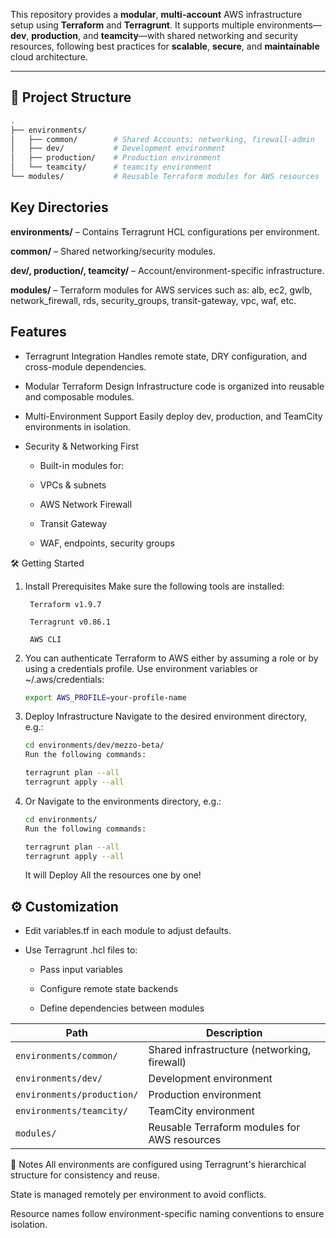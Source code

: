 This repository provides a **modular**, **multi-account** AWS infrastructure setup using **Terraform** and **Terragrunt**. It supports multiple environments—**dev**, **production**, and **teamcity**—with shared networking and security resources, following best practices for **scalable**, **secure**, and **maintainable** cloud architecture.

---

## 📁 Project Structure

```bash
.
├── environments/
│   ├── common/        # Shared Accounts: networking, firewall-admin
│   ├── dev/           # Development environment
│   ├── production/    # Production environment
│   └── teamcity/      # teamcity environment
└── modules/           # Reusable Terraform modules for AWS resources
```


## Key Directories
**environments/** – Contains Terragrunt HCL configurations per environment.

**common/** – Shared networking/security modules.

**dev/, production/, teamcity/** – Account/environment-specific infrastructure.

**modules/** – Terraform modules for AWS services such as: alb, ec2, gwlb, network_firewall, rds, security_groups, transit-gateway, vpc, waf, etc.

## Features
- Terragrunt Integration Handles remote state, DRY configuration, and cross-module dependencies.

- Modular Terraform Design Infrastructure code is organized into reusable and composable modules.

- Multi-Environment Support
Easily deploy dev, production, and TeamCity environments in isolation.

- Security & Networking First

    - Built-in modules for:
    
    - VPCs & subnets

    - AWS Network Firewall

    - Transit Gateway

    - WAF, endpoints, security groups

🛠 Getting Started
1. Install Prerequisites
Make sure the following tools are installed:

        Terraform v1.9.7
        
        Terragrunt v0.86.1
        
        AWS CLI

2. You can authenticate Terraform to AWS either by assuming a role or by using a credentials profile.
Use environment variables or ~/.aws/credentials:

    ``` bash
    export AWS_PROFILE=your-profile-name
    ```

3. Deploy Infrastructure
Navigate to the desired environment directory, e.g.:

    ```bash
    cd environments/dev/mezzo-beta/
    Run the following commands:
    ```
    ```bash
    terragrunt plan --all
    terragrunt apply --all
    ```

4. Or Navigate to the environments directory, e.g.:

    ```bash
    cd environments/
    Run the following commands:
    ```
    ```bash
    terragrunt plan --all
    terragrunt apply --all
    ```
    It will Deploy All the resources one by one!

## ⚙️ Customization
- Edit variables.tf in each module to adjust defaults.

- Use Terragrunt .hcl files to:
    - Pass input variables

    - Configure remote state backends

    - Define dependencies between modules

| Path                       | Description                                  |
| -------------------------- | -------------------------------------------- |
| `environments/common/`     | Shared infrastructure (networking, firewall) |
| `environments/dev/`        | Development environment                      |
| `environments/production/` | Production environment                       |
| `environments/teamcity/`   | TeamCity environment |
| `modules/`                 | Reusable Terraform modules for AWS resources |


📌 Notes
All environments are configured using Terragrunt's hierarchical structure for consistency and reuse.

State is managed remotely per environment to avoid conflicts.

Resource names follow environment-specific naming conventions to ensure isolation.